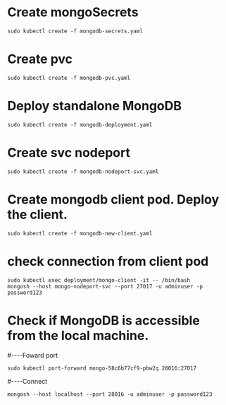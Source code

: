 
# Create mongoSecrets
```
sudo kubectl create -f mongodb-secrets.yaml
```
# Create pvc
```
sudo kubectl create -f mongodb-pvc.yaml
```
# Deploy standalone MongoDB
```
sudo kubectl create -f mongodb-deployment.yaml
```
# Create svc nodeport
```
sudo kubectl create -f mongodb-nodeport-svc.yaml
```
# Create mongodb client pod. Deploy the client.
```
sudo kubectl create -f mongodb-new-client.yaml
```
# check connection from client pod
```
sudo kubectl exec deployment/mongo-client -it -- /bin/bash
mongosh --host mongo-nodeport-svc --port 27017 -u adminuser -p password123
```

# Check if MongoDB is accessible from the local machine.
#----Foward port
```
sudo kubectl port-forward mongo-58c6b77cf9-pbw2q 28016:27017
```
#----Connect
```
mongosh --host localhost --port 28016 -u adminuser -p password123
```
